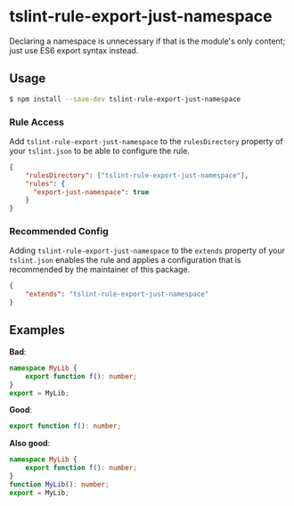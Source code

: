 # tslint-rule-export-just-namespace
Declaring a namespace is unnecessary if that is the module's only content; just use ES6 export syntax instead.

## Usage
```bash
$ npm install --save-dev tslint-rule-export-just-namespace
```

### Rule Access
Add `tslint-rule-export-just-namespace` to the `rulesDirectory` property of your `tslint.json` to be 
able to configure the rule.
```json
{
    "rulesDirectory": ["tslint-rule-export-just-namespace"],
    "rules": {
      "export-just-namespace": true
    }
}
```

### Recommended Config
Adding `tslint-rule-export-just-namespace` to the `extends` property of your `tslint.json`
enables the rule and applies a configuration that is recommended by the maintainer of this package.
```json
{
    "extends": "tslint-rule-export-just-namespace"
}
```

## Examples

**Bad**:

```ts
namespace MyLib {
    export function f(): number;
}
export = MyLib;
```

**Good**:

```ts
export function f(): number;
```

**Also good**:

```ts
namespace MyLib {
    export function f(): number;
}
function MyLib(): number;
export = MyLib;
```
